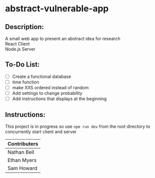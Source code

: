 # abstract-vulnerable-app

## Description:
A small web app to present an abstract idea for research \
React Client \
Node.js Server

## To-Do List:
- [ ] Create a functional database
- [ ] time function
- [ ] make XXS ordered instead of random
- [ ] Add settings to change probability
- [ ] Add instructions that displays at the beginning

## Instructions:
This project is in progress so use `npm run dev` from the root directory to concurrently start client and server

| Contributers |
| ------------ |
| Nathan Bell |
| Ethan Myers|
| Sam Howard |

